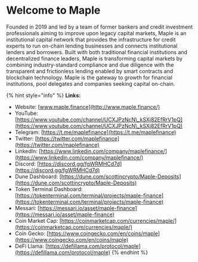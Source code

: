 # Welcome to Maple

Founded in 2019 and led by a team of former bankers and credit investment professionals aiming to improve upon legacy capital markets, Maple is an institutional capital network that provides the infrastructure for credit experts to run on-chain lending businesses and connects institutional lenders and borrowers. Built with both traditional financial institutions and decentralized finance leaders, Maple is transforming capital markets by combining industry-standard compliance and due diligence with the transparent and frictionless lending enabled by smart contracts and blockchain technology. Maple is the gateway to growth for financial institutions, pool delegates and companies seeking capital on-chain.



{% hint style="info" %}
**Links:**

* Website: [www.maple.finance](http://www.maple.finance/)
* YouTube: [https://www.youtube.com/channel/UCXJPzNcN\_kSXj82EfRrV1pQ](https://www.youtube.com/channel/UCXJPzNcN\_kSXj82EfRrV1pQ)
* Telegram: [https://t.me/maplefinance](https://t.me/maplefinance)
* Twitter: [https://twitter.com/maplefinance](https://twitter.com/maplefinance)
* LinkedIn: [https://www.linkedin.com/company/maplefinance/](https://www.linkedin.com/company/maplefinance/)
* Discord: [https://discord.gg/fgWRMHCd7d](https://discord.gg/fgWRMHCd7d)
* Dune Dashboard: [https://dune.com/scottincrypto/Maple-Deposits](https://dune.com/scottincrypto/Maple-Deposits)
* Token Terminal Dashboard: [https://tokenterminal.com/terminal/projects/maple-finance](https://tokenterminal.com/terminal/projects/maple-finance)
* Messari: [https://messari.io/asset/maple-finance](https://messari.io/asset/maple-finance)
* Coin Market Cap: [https://coinmarketcap.com/currencies/maple/](https://coinmarketcap.com/currencies/maple/)
* Coin Gecko: [https://www.coingecko.com/en/coins/maple](https://www.coingecko.com/en/coins/maple)
* DeFi Llama: [https://defillama.com/protocol/maple](https://defillama.com/protocol/maple)
{% endhint %}
